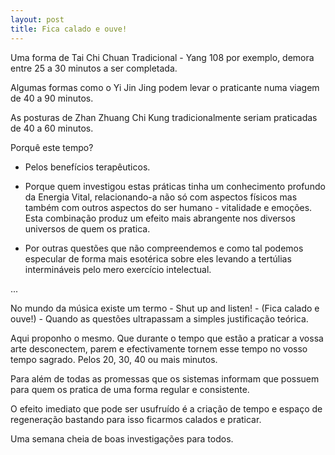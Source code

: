```yaml
---
layout: post
title: Fica calado e ouve!
---
```


Uma forma de Tai Chi Chuan Tradicional - Yang 108 por exemplo, demora
entre 25 a 30 minutos a ser completada.

Algumas formas como o Yi Jin Jing podem levar o praticante numa viagem de 40
a 90 minutos.

As posturas de Zhan Zhuang Chi Kung tradicionalmente seriam praticadas de
40 a 60 minutos.

Porquê este tempo?

+ Pelos benefícios terapêuticos.

+ Porque quem investigou estas práticas tinha um conhecimento profundo da
  Energia Vital, relacionando-a não só com aspectos físicos mas também com
  outros aspectos do ser humano - vitalidade e emoções. Esta combinação
  produz um efeito mais abrangente nos diversos universos de quem os
  pratica. 

+ Por outras questões que não compreendemos e como tal podemos especular
de forma mais esotérica sobre eles levando a tertúlias intermináveis pelo
mero exercício intelectual. 

...

No mundo da música existe um termo - Shut up and listen! - (Fica calado
e ouve!) - Quando as questões ultrapassam a simples justificação teórica.

Aqui proponho o mesmo. Que durante o tempo que estão a praticar a vossa
arte desconectem, parem e efectivamente tornem esse tempo no vosso tempo
sagrado. Pelos 20, 30, 40 ou mais minutos. 

Para além de todas as promessas que os sistemas informam que possuem para
quem os pratica de uma forma regular e consistente. 

O efeito imediato que pode ser usufruído é a criação de tempo e espaço de
regeneração bastando para isso ficarmos calados e praticar.

Uma semana cheia de boas investigações para todos. 
